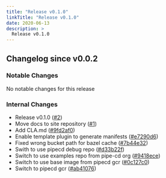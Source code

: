 ```yaml
---
title: "Release v0.1.0"
linkTitle: "Release v0.1.0"
date: 2020-06-13
description: >
  Release v0.1.0
---
```


## Changelog since v0.0.2

### Notable Changes

No notable changes for this release

### Internal Changes
* Release v0.1.0 ([#2](https://github.com/pipe-cd/pipe/pull/2))
* Move docs to site repository ([#1](https://github.com/pipe-cd/pipe/pull/1))
* Add CLA.md ([#9fd2af0](https://github.com/pipe-cd/pipe/commit/9fd2af06f407ed630c19f9bf3bc0f041aea46cfc))
* Enable template plugin to generate manifests ([#e7290d6](https://github.com/pipe-cd/pipe/commit/e7290d6d82407f5d443dc128dac15b9178dfc14a))
* Fixed wrong bucket path for bazel cache ([#7b44e32](https://github.com/pipe-cd/pipe/commit/7b44e328ea98ffdc6ffd93be493d5b3334e08bc4))
* Swith to use pipecd debug repo ([#d33b22f](https://github.com/pipe-cd/pipe/commit/d33b22f8da3cff3615141dcab1314c22f9cac283))
* Switch to use examples repo from pipe-cd org ([#9418ece](https://github.com/pipe-cd/pipe/commit/9418ece5f6b275874065135161ae63e1ad09920e))
* Switch to use base image from pipecd gcr ([#0c127c0](https://github.com/pipe-cd/pipe/commit/0c127c01718f03fa5de13ee56eb21abadaf1bebe))
* Switch to pipecd gcr ([#ab41076](https://github.com/pipe-cd/pipe/commit/ab4107605b87c52cea4ad0ec4e4a68dcae57338d))
